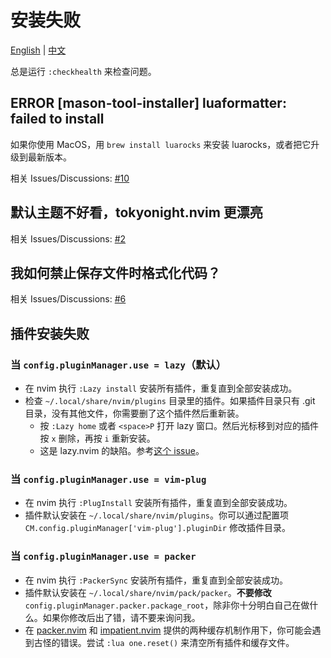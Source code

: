 # 安装失败

[English](./install-failed.md) | [中文](./install-failed.zh.md)

总是运行 `:checkhealth` 来检查问题。

## ERROR [mason-tool-installer] luaformatter: failed to install

如果你使用 MacOS，用 `brew install luarocks` 来安装 luarocks，或者把它升级到最新版本。

相关 Issues/Discussions: [#10](https://github.com/adoyle-h/one.nvim/issues/10)

## 默认主题不好看，tokyonight.nvim 更漂亮

相关 Issues/Discussions: [#2](https://github.com/adoyle-h/one.nvim/issues/2)

## 我如何禁止保存文件时格式化代码？

相关 Issues/Discussions: [#6](https://github.com/adoyle-h/one.nvim/discussions/6)

## 插件安装失败

### 当 `config.pluginManager.use = lazy`（默认）

- 在 nvim 执行 `:Lazy install` 安装所有插件，重复直到全部安装成功。
- 检查 `~/.local/share/nvim/plugins` 目录里的插件。如果插件目录只有 .git 目录，没有其他文件，你需要删了这个插件然后重新装。
  - 按 `:Lazy home` 或者 `<space>P` 打开 lazy 窗口。然后光标移到对应的插件按 `x` 删除，再按 `i` 重新安装。
  - 这是 lazy.nvim 的缺陷。参考[这个 issue](https://github.com/folke/lazy.nvim/issues/224#issuecomment-1367108251)。

### 当 `config.pluginManager.use = vim-plug`

- 在 nvim 执行 `:PlugInstall` 安装所有插件，重复直到全部安装成功。
- 插件默认安装在 `~/.local/share/nvim/plugins`。你可以通过配置项 `CM.config.pluginManager['vim-plug'].pluginDir` 修改插件目录。

### 当 `config.pluginManager.use = packer`

- 在 nvim 执行 `:PackerSync` 安装所有插件，重复直到全部安装成功。
- 插件默认安装在 `~/.local/share/nvim/pack/packer`。**不要修改** `config.pluginManager.packer.package_root`，除非你十分明白自己在做什么。如果你修改后出了错，请不要来询问我。
- 在 [packer.nvim][] 和 [impatient.nvim][] 提供的两种缓存机制作用下，你可能会遇到古怪的错误。尝试 `:lua one.reset()` 来清空所有插件和缓存文件。


<!-- links -->

[packer.nvim]: https://github.com/wbthomason/packer.nvim
[impatient.nvim]: https://github.com/lewis6991/impatient.nvim
